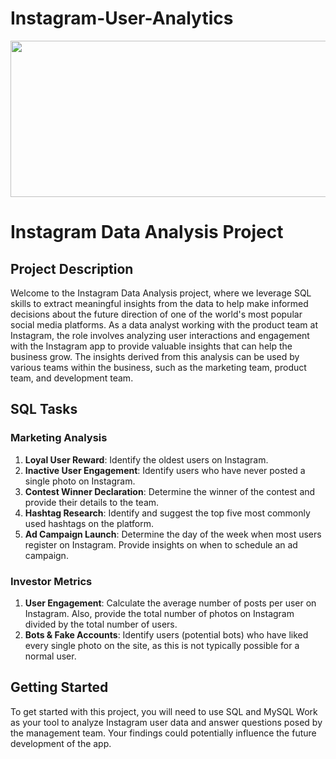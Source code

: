# Instagram-User-Analytics
<img src="[https://du-assassins.in/wp-content/uploads/2018/12/Top-10-Colege-Fests-India.jpg](https://wallpapers.com/images/hd/cool-instagram-c3aflwmbrjkdspys.jpg)" height=250px width=1100px>

# Instagram Data Analysis Project

## Project Description
Welcome to the Instagram Data Analysis project, where we leverage SQL skills to extract meaningful insights from the data to help make informed decisions about the future direction of one of the world's most popular social media platforms. As a data analyst working with the product team at Instagram, the role involves analyzing user interactions and engagement with the Instagram app to provide valuable insights that can help the business grow. The insights derived from this analysis can be used by various teams within the business, such as the marketing team, product team, and development team.

## SQL Tasks

### Marketing Analysis
1. **Loyal User Reward**: Identify the oldest users on Instagram.
2. **Inactive User Engagement**: Identify users who have never posted a single photo on Instagram.
3. **Contest Winner Declaration**: Determine the winner of the contest and provide their details to the team.
4. **Hashtag Research**: Identify and suggest the top five most commonly used hashtags on the platform.
5. **Ad Campaign Launch**: Determine the day of the week when most users register on Instagram. Provide insights on when to schedule an ad campaign.

### Investor Metrics
1. **User Engagement**: Calculate the average number of posts per user on Instagram. Also, provide the total number of photos on Instagram divided by the total number of users.
2. **Bots & Fake Accounts**: Identify users (potential bots) who have liked every single photo on the site, as this is not typically possible for a normal user.

## Getting Started
To get started with this project, you will need to use SQL and MySQL Work as your tool to analyze Instagram user data and answer questions posed by the management team. Your findings could potentially influence the future development of the app.


